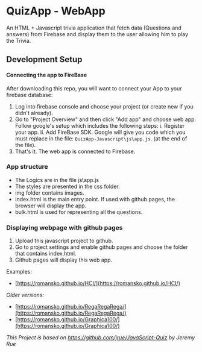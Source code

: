 # QuizApp - WebApp


An HTML + Javascript trivia application that fetch data (Questions and answers) from Firebase and display them to the user allowing him to play the Trivia.

## Development Setup

#### Connecting the app to FireBase
After downloading this repo, you will want to connect your App to your firebase database:
1. Log into firebase console and choose your project (or create new if you didn't already).
2. Go to "Project Overview" and then click "Add app" and choose web app. Follow google's setup which includes the following steps:
	i. Register your app.
	ii. Add FireBase SDK. Google will give you code which you must replace in the file: `QuizApp-Javascript\js\app.js`. (at the end of the file).
3. That's it. The web app is connected to Firebase.

### App structure
* The Logics are in the file js\app.js
* The styles are presented in the css folder.
* img folder contains images.
* index.html is the main entry point. If used with github pages, the browser will display the app.
* bulk.html is used for representing all the questions.

### Displaying webpage with github pages

1. Upload this javascript project to github.
2. Go to project settings and enable github pages and choose the folder that contains index.html.
3. Github pages will display this web app.

Examples:
* [https://romansko.github.io/HCI/](https://romansko.github.io/HCI/)

*Older versions:*
* [https://romansko.github.io/RegaRegaRega/](https://romansko.github.io/RegaRegaRega/)
* [https://romansko.github.io/Graphica100/](https://romansko.github.io/Graphica100/)




*This Project is based on https://github.com/jrue/JavaScript-Quiz by Jeremy Rue*
